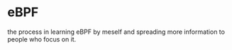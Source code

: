 # eBPF
the process in learning eBPF by meself and spreading more information to people who focus on it.
